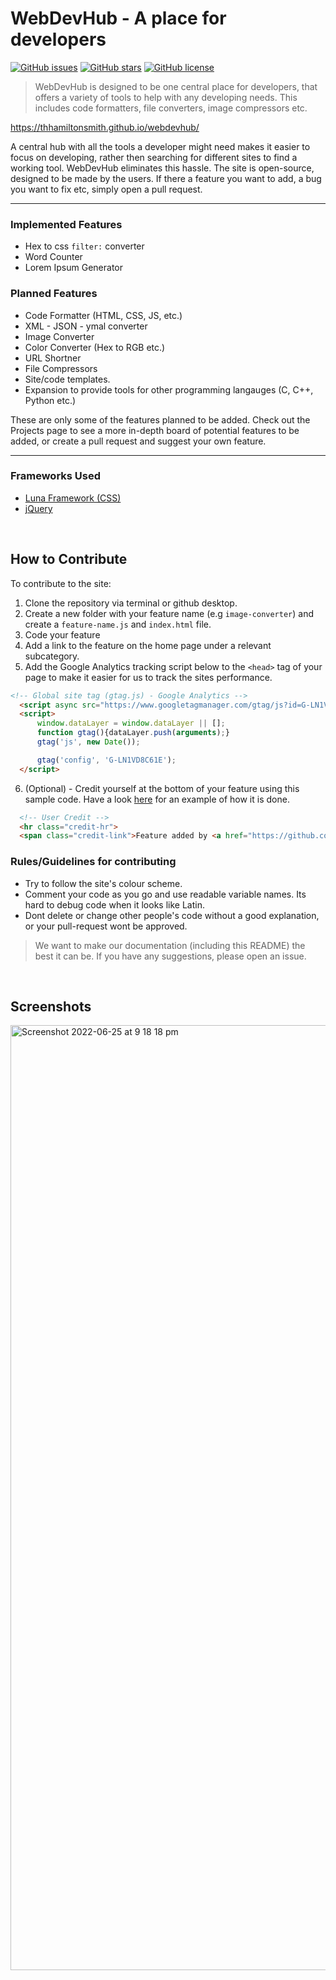 # WebDevHub - A place for developers

[![GitHub issues](https://img.shields.io/github/issues/THHamiltonSmith/webdevhub)](https://github.com/THHamiltonSmith/webdevhub/issues)
[![GitHub stars](https://img.shields.io/github/stars/THHamiltonSmith/webdevhub)](https://github.com/THHamiltonSmith/webdevhub/stargazers)
[![GitHub license](https://img.shields.io/github/license/THHamiltonSmith/webdevhub)](https://github.com/THHamiltonSmith/webdevhub/blob/master/LICENSE)


> WebDevHub is designed to be one central place for developers, that offers a variety of tools to help with any developing needs. This includes code formatters, file converters, image compressors etc.

https://thhamiltonsmith.github.io/webdevhub/

A central hub with all the tools a developer might need makes it easier to focus on developing, rather then searching for different sites to find a working tool. WebDevHub eliminates this hassle. The site is open-source, designed to be made by the users. If there a feature you want to add, a bug you want to fix etc, simply open a pull request.

---

### Implemented Features
- Hex to css `filter:` converter
- Word Counter
- Lorem Ipsum Generator

### Planned Features
- Code Formatter (HTML, CSS, JS, etc.)
- XML - JSON - ymal converter
- Image Converter
- Color Converter (Hex to RGB etc.)
- URL Shortner
- File Compressors
- Site/code templates.
- Expansion to provide tools for other programming langauges (C, C++, Python etc.)


These are only some of the features planned to be added. Check out the Projects page to see a more in-depth board of potential features to be added, or create a pull request and suggest your own feature.

---
### Frameworks Used

- <a href="https://github.com/Sky-Enterprises/luna-framework">Luna Framework (CSS)</a>
- <a href="https://github.com/jquery/jquery">jQuery</a>

&nbsp;

## How to Contribute

To contribute to the site:

1. Clone the repository via terminal or github desktop.
2. Create a new folder with your feature name (e.g `image-converter`) and create a `feature-name.js` and `index.html` file.
3. Code your feature
4. Add a link to the feature on the home page under a relevant subcategory.
5. Add the Google Analytics tracking script below to the `<head>` tag of your page to make it easier for us to track the sites performance.

```html
<!-- Global site tag (gtag.js) - Google Analytics -->
  <script async src="https://www.googletagmanager.com/gtag/js?id=G-LN1VD8C61E"></script>
  <script>
      window.dataLayer = window.dataLayer || [];
      function gtag(){dataLayer.push(arguments);}
      gtag('js', new Date());

      gtag('config', 'G-LN1VD8C61E');
  </script>
```

6. (Optional) - Credit yourself at the bottom of your feature using this sample code. Have a look <a href="https://thhamiltonsmith.github.io/webdevhub/image-converter/">here</a> for an example of how it is done.

```html
  <!-- User Credit -->
  <hr class="credit-hr">
  <span class="credit-link">Feature added by <a href="https://github.com/your-username">@your-username</a></span>
```

### Rules/Guidelines for contributing

- Try to follow the site's colour scheme.
- Comment your code as you go and use readable variable names. Its hard to debug code when it looks like Latin.
- Dont delete or change other people's code without a good explanation, or your pull-request wont be approved.

> We want to make our documentation (including this README) the best it can be. If you have any suggestions, please open an issue.

&nbsp;

## Screenshots

<img width="1512" alt="Screenshot 2022-06-25 at 9 18 18 pm" src="https://user-images.githubusercontent.com/19927547/175772260-5622d523-dd80-4fdb-860d-8f7f3dc92880.png">

